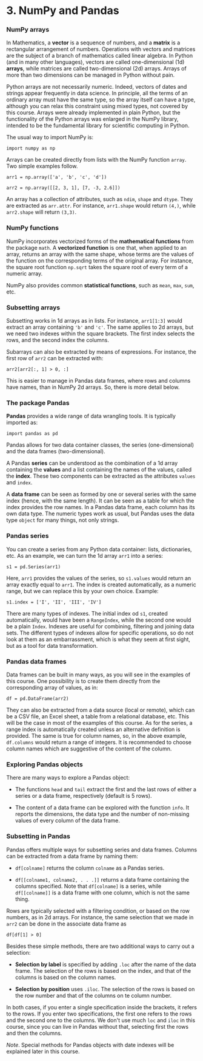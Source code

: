 # 3. NumPy and Pandas

### NumPy arrays

In Mathematics, a **vector** is a sequence of numbers, and a **matrix** is a rectangular arrangement of numbers. Operations with vectors and matrices are the subject of a branch of mathematics called linear algebra. In Python (and in many other languages), vectors are called one-dimensional (1d) **arrays**, while matrices are called two-dimensional (2d) arrays. Arrays of more than two dimensions can be managed in Python without pain.

Python arrays are not necessarily numeric. Indeed, vectors of dates and strings appear frequently in data science. In principle, all the terms of an ordinary array must have the same type, so the array itself can have a type, although you can relax this constraint using mixed types, not covered by this course. Arrays were already implemented in plain Python, but the functionality of the Python arrays was enlarged in the NumPy library, intended to be the fundamental library for scientific computing in Python.

The usual way to import NumPy is:

`import numpy as np`

Arrays can be created directly from lists with the NumPy function `array`. Two simple examples follow.

`arr1 = np.array(['a', 'b', 'c', 'd'])`

`arr2 = np.array([[2, 3, 1], [7, -3, 2.6]])`

An array has a collection of attributes, such as `ndim`, `shape` and `dtype`. They are extracted as `arr.attr`. For instance, `arr1.shape` would return `(4,)`, while `arr2.shape` will return `(3,3)`.

### NumPy functions

NumPy incorporates vectorized forms of the **mathematical functions** from the package `math`. A **vectorized function** is one that, when applied to an array, returns an array with the same shape, whose terms are the values of the function on the corresponding terms of the original array. For instance, the square root function `np.sqrt` takes the square root of every term of a numeric array.

NumPy also provides common **statistical functions**, such as `mean`, `max`, `sum`, etc.

### Subsetting arrays

Subsetting works in 1d arrays as in lists. For instance, `arr1[1:3]` would extract an array containing `'b'` and `'c'`. The same applies to 2d arrays, but we need two indexes within the square brackets. The first index selects the rows, and the second index the columns.

Subarrays can also be extracted by means of expressions. For instance, the first row of `arr2` can be extracted with:

`arr2[arr2[:, 1] > 0, :]`

This is easier to manage in Pandas data frames, where rows and columns have names, than in NumPy 2d arrays. So, there is more detail below.

### The package Pandas

**Pandas** provides a wide range of data wrangling tools. It is typically imported as:

`import pandas as pd`

Pandas allows for two data container classes, the series (one-dimensional) and the data frames (two-dimensional).

A Pandas **series** can be understood as the combination of a 1d array containing the **values** and a list containing the names of the values, called the **index**. These two components can be extracted as the attributes `values` and `index`.

A **data frame** can be seen as formed by one or several series with the same index (hence, with the same length). It can be seen as a table for which the index provides the row names. In a Pandas data frame, each column has its own data type. The numeric types work as usual, but Pandas uses the data type `object` for many things, not only strings.

### Pandas series

You can create a series from any Python data container: lists, dictionaries, etc. As an example, we can turn the 1d array `arr1` into a series:

`s1 = pd.Series(arr1)`

Here, `arr1` provides the values of the series, so `s1.values` would return an array exactly equal to `arr1`. The index is created automatically, as a numeric range, but we can replace this by your own choice. Example:

`s1.index = ['I', 'II', 'III', 'IV']`

There are many types of indexes. The initial index od `s1`, created automatically, would have been a `RangeIndex`, while the second one would be a plain `Index`. Indexes are useful for combining, filtering and joining data sets. The different types of indexes allow for specific operations, so do not look at them as an embarrassment, which is what they seem at first sight, but as a tool for data transformation.

### Pandas data frames

Data frames can be built in many ways, as you will see in the examples of this course. One possibility is to create them directly from the corresponding array of values, as in:

`df = pd.DataFrame(arr2)`

They can also be extracted from a data source (local or remote), which can be a CSV file, an Excel sheet, a table from a relational database, etc. This will be the case in most of the examples of this course. As for the series, a range index is automatically created unless an alternative definition is provided. The same is true for column names, so, in the above example, `df.columns` would return a range of integers. It is recommended to choose column names which are suggestive of the content of the column.

### Exploring Pandas objects

There are many ways to explore a Pandas object:

* The functions `head` and `tail` extract the first and the last rows of either a series or a data frame, respectively (default is 5 rows).

* The content of a data frame can be explored with the function `info`. It reports the dimensions, the data type and the number of non-missing values of every column of the data frame.

### Subsetting in Pandas

Pandas offers multiple ways for subsetting series and data frames. Columns can be extracted from a data frame by naming them:

* `df[colname]` returns the column `colname` as a Pandas series.

* `df[[colname1, colname2, . . .]]` returns a data frame containing the columns specified. Note that `df[colname]` is a series, while `df[[colname]]` is a data frame with one column, which is not the same thing.

Rows are typically selected with a filtering condition, or based on the row numbers, as in 2d arrays. For instance, the same selection that we made in `arr2` can be done in the associate data frame as

`df[df[1] > 0]`

Besides these simple methods, there are two additional ways to carry out a selection:

* **Selection by label** is specified by adding  `.loc` after the name of the data frame. The selection of the rows is based on the index, and that of the columns is based on the column names.

* **Selection by position** uses `.iloc`. The selection of the rows is based on the row number and that of the columns on te column number.

In both cases, if you enter a single specification inside the brackets, it refers to the rows. If you enter two specifications, the first one refers to the rows and the second one to the columns. We don't use much `loc` and `iloc` in this course, since you can live in Pandas without that, selecting first the rows and then the columns.

*Note*. Special methods for Pandas objects with date indexes will be explained later in this course.

